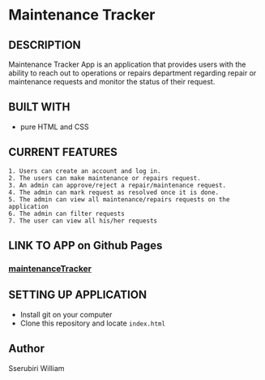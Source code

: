 # Maintenance Tracker

## DESCRIPTION
Maintenance Tracker App is an application that provides users with the ability to reach out to  operations or repairs department regarding repair or maintenance requests and monitor the  status of their request.

## BUILT WITH
* pure HTML and CSS

## CURRENT FEATURES
    1. Users can create an account and log in. 
    2. The users can make maintenance or repairs request. 
    3. An admin can approve/reject a repair/maintenance request. 
    4. The admin can mark request as resolved once it is done. 
    5. The admin can view all maintenance/repairs requests on the application 
    6. The admin can filter requests 
    7. The user can view all his/her requests 

## LINK TO APP on Github Pages
### [maintenanceTracker](https://ssewilliam.github.io/)

## SETTING UP APPLICATION
* Install git on your computer
* Clone this repository and locate `index.html`

## Author
Sserubiri William

